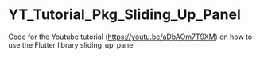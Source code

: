# YT_Tutorial_Pkg_Sliding_Up_Panel
Code for the Youtube tutorial (https://youtu.be/aDbAOm7T9XM) on how to use the Flutter library sliding_up_panel
